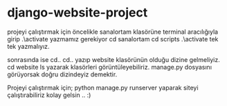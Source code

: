# django-website-project
projeyi çalıştırmak için öncelikle sanalortam klasörüne terminal aracılığıyla girip .\activate yazmamız gerekiyor
cd sanalortam
cd scripts 
.\activate
tek tek yazmalıyız.

sonrasında ise
cd..
cd..
yazıp website klasörünün olduğu dizine gelmeliyiz. 
cd website 
ls yazarak klasörleri görüntüleyebiliriz.
manage.py dosyasını görüyorsak doğru dizindeyiz demektir.

Projeyi çalıştırmak için;
python manage.py runserver yaparak siteyi çalıştırabiliriz kolay gelsin .. :) 
